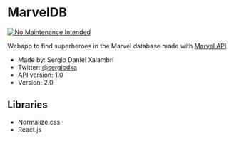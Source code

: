 # MarvelDB
[![No Maintenance Intended](http://unmaintained.tech/badge.svg)](http://unmaintained.tech/)

Webapp to find superheroes in the Marvel database made with [Marvel API](http://developer.marvel.com/)

* Made by: Sergio Daniel Xalambrí
* Twitter: [@sergiodxa](http://twitter.com/sergiodxa)
* API version: 1.0
* Version: 2.0

## Libraries
* Normalize.css
* React.js

